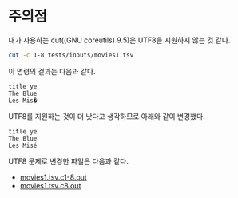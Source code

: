 # 주의점

내가 사용하는 cut((GNU coreutils) 9.5)은 UTF8을 지원하지 않는 것 같다.

```bash
cut -c 1-8 tests/inputs/movies1.tsv
```

이 명령의 결과는 다음과 같다.

```text
title ye
The Blue
Les Mis�

```

UTF8를 지원하는 것이 더 낫다고 생각하므로 아래와 같이 변경했다.

```text
title ye
The Blue
Les Misé

```

UTF8 문제로 변경한 파일은 다음과 같다.

- [movies1.tsv.c1-8.out](tests/expected/movies1.tsv.c1-8.out)  
- [movies1.tsv.c8.out](tests/expected/movies1.tsv.c8.out)
